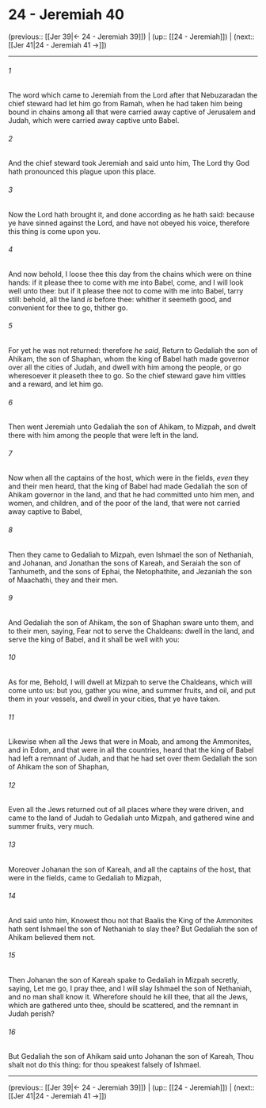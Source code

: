 # 24 - Jeremiah 40

(previous:: [[Jer 39|← 24 - Jeremiah 39]]) | (up:: [[24 - Jeremiah]]) | (next:: [[Jer 41|24 - Jeremiah 41 →]])

***


###### 1 
The word which came to Jeremiah from the Lord after that Nebuzaradan the chief steward had let him go from Ramah, when he had taken him being bound in chains among all that were carried away captive of Jerusalem and Judah, which were carried away captive unto Babel. 

###### 2 
And the chief steward took Jeremiah and said unto him, The Lord thy God hath pronounced this plague upon this place. 

###### 3 
Now the Lord hath brought it, and done according as he hath said: because ye have sinned against the Lord, and have not obeyed his voice, therefore this thing is come upon you. 

###### 4 
And now behold, I loose thee this day from the chains which were on thine hands: if it please thee to come with me into Babel, come, and I will look well unto thee: but if it please thee not to come with me into Babel, tarry still: behold, all the land _is_ before thee: whither it seemeth good, and convenient for thee to go, thither go. 

###### 5 
For yet he was not returned: therefore _he said_, Return to Gedaliah the son of Ahikam, the son of Shaphan, whom the king of Babel hath made governor over all the cities of Judah, and dwell with him among the people, or go wheresoever it pleaseth thee to go. So the chief steward gave him vittles and a reward, and let him go. 

###### 6 
Then went Jeremiah unto Gedaliah the son of Ahikam, to Mizpah, and dwelt there with him among the people that were left in the land. 

###### 7 
Now when all the captains of the host, which were in the fields, _even_ they and their men heard, that the king of Babel had made Gedaliah the son of Ahikam governor in the land, and that he had committed unto him men, and women, and children, and of the poor of the land, that were not carried away captive to Babel, 

###### 8 
Then they came to Gedaliah to Mizpah, even Ishmael the son of Nethaniah, and Johanan, and Jonathan the sons of Kareah, and Seraiah the son of Tanhumeth, and the sons of Ephai, the Netophathite, and Jezaniah the son of Maachathi, they and their men. 

###### 9 
And Gedaliah the son of Ahikam, the son of Shaphan sware unto them, and to their men, saying, Fear not to serve the Chaldeans: dwell in the land, and serve the king of Babel, and it shall be well with you: 

###### 10 
As for me, Behold, I will dwell at Mizpah to serve the Chaldeans, which will come unto us: but you, gather you wine, and summer fruits, and oil, and put them in your vessels, and dwell in your cities, that ye have taken. 

###### 11 
Likewise when all the Jews that were in Moab, and among the Ammonites, and in Edom, and that were in all the countries, heard that the king of Babel had left a remnant of Judah, and that he had set over them Gedaliah the son of Ahikam the son of Shaphan, 

###### 12 
Even all the Jews returned out of all places where they were driven, and came to the land of Judah to Gedaliah unto Mizpah, and gathered wine and summer fruits, very much. 

###### 13 
Moreover Johanan the son of Kareah, and all the captains of the host, that were in the fields, came to Gedaliah to Mizpah, 

###### 14 
And said unto him, Knowest thou not that Baalis the King of the Ammonites hath sent Ishmael the son of Nethaniah to slay thee? But Gedaliah the son of Ahikam believed them not. 

###### 15 
Then Johanan the son of Kareah spake to Gedaliah in Mizpah secretly, saying, Let me go, I pray thee, and I will slay Ishmael the son of Nethaniah, and no man shall know it. Wherefore should he kill thee, that all the Jews, which are gathered unto thee, should be scattered, and the remnant in Judah perish? 

###### 16 
But Gedaliah the son of Ahikam said unto Johanan the son of Kareah, Thou shalt not do this thing: for thou speakest falsely of Ishmael.

***

(previous:: [[Jer 39|← 24 - Jeremiah 39]]) | (up:: [[24 - Jeremiah]]) | (next:: [[Jer 41|24 - Jeremiah 41 →]])
